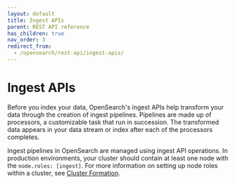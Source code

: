 ```yaml
---
layout: default
title: Ingest APIs
parent: REST API reference
has_children: true
nav_order: 3
redirect_from:
  - /opensearch/rest-api/ingest-apis/
---
```


# Ingest APIs

Before you index your data, OpenSearch's ingest APIs help transform your data through the creation of ingest pipelines. Pipelines are made up of processors, a customizable task that run in succession. The transformed data appears in your data stream or index after each of the processors completes.

Ingest pipelines in OpenSearch are managed using ingest API operations. In production environments, your cluster should contain at least one node with the `node.roles: [ingest]`. For more information on setting up node roles within a cluster, see [Cluster Formation]({{site.url}}{{site.baseurl}}/cluster/).
